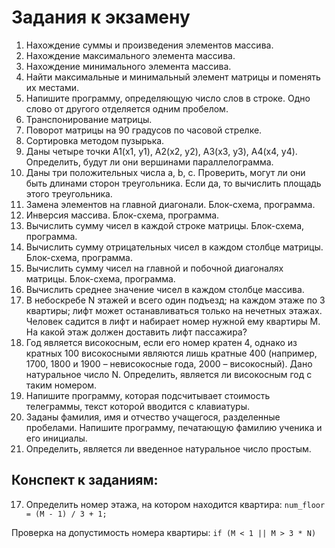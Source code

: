 # Задания к экзамену

1. Нахождение суммы и произведения элементов массива.
2. Нахождение максимального элемента массива.
3. Нахождение минимального элемента массива.
4. Найти максимальные и минимальный элемент матрицы и поменять их местами.
5. Напишите программу, определяющую число слов в строке. Одно слово от другого отделяется одним пробелом.
6. Транспонирование матрицы.
7. Поворот матрицы на 90 градусов по часовой стрелке.
8. Сортировка методом пузырька.
9. Даны четыре точки A1(x1, y1), А2(х2, у2), А3(х3, у3), А4(х4, у4). Определить, будут ли они вершинами параллелограмма.
10. Даны три положительных числа а, b, с. Проверить, могут ли они быть длинами сторон треугольника. Если да, то вычислить площадь этого треугольника.
11. Замена элементов на главной диагонали. Блок-схема, программа.
12. Инверсия массива. Блок-схема, программа.
13. Вычислить сумму чисел в каждой строке матрицы. Блок-схема, программа.
14. Вычислить сумму отрицательных чисел в каждом столбце матрицы. Блок-схема, программа.
15. Вычислить сумму чисел на главной и побочной диагоналях матрицы. Блок-схема, программа.
16. Вычислить среднее значение чисел в каждом столбце массива.
17. В небоскребе N этажей и всего один подъезд; на каждом этаже по 3 квартиры; лифт может останавливаться только на нечетных этажах. Человек садится в лифт и набирает номер нужной ему квартиры М. На какой этаж должен доставить лифт пассажира?
18. Год является високосным, если его номер кратен 4, однако из кратных 100 високосными являются лишь кратные 400 (например, 1700, 1800 и 1900 – невисокосные года, 2000 – високосный). Дано натуральное число N. Определить, является ли високосным год с таким номером.
19. Напишите программу, которая подсчитывает стоимость телеграммы, текст которой вводится с клавиатуры.
20. Заданы фамилия, имя и отчество учащегося, разделенные пробелами. Напишите программу, печатающую фамилию ученика и его инициалы.
21. Определить, является ли введенное натуральное число простым.

## Конспект к заданиям:
17. Определить номер этажа, на котором находится квартира:
```num_floor = (M - 1) / 3 + 1;```

Проверка на допустимость номера квартиры:
```if (M < 1 || M > 3 * N)```
